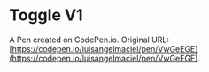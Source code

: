 # Toggle V1

A Pen created on CodePen.io. Original URL: [https://codepen.io/luisangelmaciel/pen/VwGeEGE](https://codepen.io/luisangelmaciel/pen/VwGeEGE).

